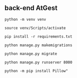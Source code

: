 ## back-end AtGest 

`python -m venv venv`

`source venv/Scripts/activate`

`pip install -r requirements.txt`

`python manage.py makemigrations`

`python manage.py migrate`

`python manage.py runserver 8000`

`python -m pip install Pillow"`
